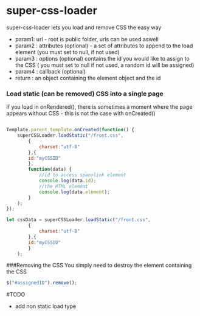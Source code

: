 # super-css-loader

super-css-loader lets you load and remove CSS the easy way

* param1: url - root is public folder, urls can be used aswell
* param2 : attributes (optional) - a set of attributes to append to the load element (you must set to null, if not used)
* param3 : options (optional) contains the id you would like to assign to the CSS ( you must set to null if not used, a random id will be assigned)
* param4 : callback (optional) 
* return : an object containing the element object and the id

### Load static (can be removed) CSS into a single page
If you load in onRendered(), there is sometimes a moment where the page appears without CSS - this is not the case with onCreated()
```javascript

Template.parent_template.onCreated(function() {
    superCSSLoader.loadStatic("/front.css", 
        {
            charset:"utf-8"
        },{
        id:"myCSSID"
        },
        function(data) {
            //id to access span>link element
            console.log(data.id); 
            //the HTML element
            console.log(data.element);
        }
    );
});

let cssData = superCSSLoader.loadStatic("/front.css", 
        {
            charset:"utf-8"
        },{
        id:"myCSSID"
        }
    );
```

###Removing the CSS 
You simply need to destroy the element containing the CSS 
```javascript
$("#assignedID").remove();
```
#TODO
* add non static load type
